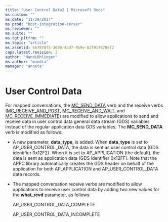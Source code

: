 ```yaml
---
title: "User Control Data2 | Microsoft Docs"
ms.custom: ""
ms.date: "11/30/2017"
ms.prod: "host-integration-server"
ms.reviewer: ""
ms.suite: ""
ms.tgt_pltfrm: ""
ms.topic: "article"
ms.assetid: 667870f5-3690-4ad7-9b9e-82f917670ef2
caps.latest.revision: 3
author: "MandiOhlinger"
ms.author: "mandia"
manager: "anneta"
---
```

# User Control Data
For mapped conversations, the [MC_SEND_DATA](./mc-send-data1.md) verb and the receive verbs ([MC_RECEIVE_AND_POST](./mc-receive-and-post2.md), [MC_RECEIVE_AND_WAIT](./mc-receive-and-wait2.md), and [MC_RECEIVE_IMMEDIATE](./mc-receive-immediate2.md)) are modified to allow applications to send and receive data in user control data general data stream (GDS) variables instead of the regular application data GDS variables. The **MC_SEND_DATA** verb is modified as follows:  
  
-   A new parameter, **data_type**, is added. When **data_type** is set to AP_USER_CONTROL_DATA, the data is sent as user control data (GDS identifier 0x12F2). When it is set to AP_APPLICATION (the default), the data is sent as application data (GDS identifier 0x12FF). Note that the APPC library automatically creates the GDS header on behalf of the application for both AP_APPLICATION and AP_USER_CONTROL_DATA data records.  
  
-   The mapped conversation receive verbs are modified to allow applications to receive user control data by adding two new values for the **what_rcvd** parameter, as follows:  
  
     AP_USER_CONTROL_DATA_COMPLETE  
  
     AP_USER_CONTROL_DATA_INCOMPLETE